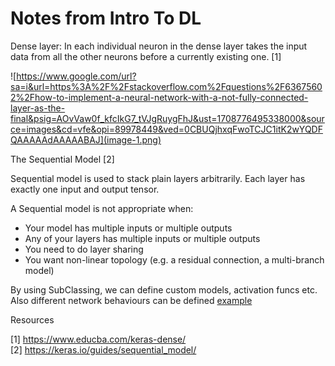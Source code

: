# Notes from Intro To DL

Dense layer: In each individual neuron in the dense layer takes the input data from all the other neurons before a currently existing one. [1]

![https://www.google.com/url?sa=i&url=https%3A%2F%2Fstackoverflow.com%2Fquestions%2F63675602%2Fhow-to-implement-a-neural-network-with-a-not-fully-connected-layer-as-the-final&psig=AOvVaw0f_kfcIkG7_tVJgRuygFhJ&ust=1708776495338000&source=images&cd=vfe&opi=89978449&ved=0CBUQjhxqFwoTCJC1itK2wYQDFQAAAAAdAAAAABAJ](image-1.png)

The Sequential Model [2]

Sequential model is used to stack plain layers arbitrarily. Each layer has exactly one input and output tensor.

A Sequential model is not appropriate when:

- Your model has multiple inputs or multiple outputs
- Any of your layers has multiple inputs or multiple outputs
- You need to do layer sharing
- You want non-linear topology (e.g. a residual connection, a multi-branch model)

By using SubClassing, we can define custom models, activation funcs etc. Also different network behaviours can be defined [example](../introtodeeplearning/lab1/Part1_TensorFlow.ipynb#C30:L6)


Resources

[1] https://www.educba.com/keras-dense/ \
[2] https://keras.io/guides/sequential_model/